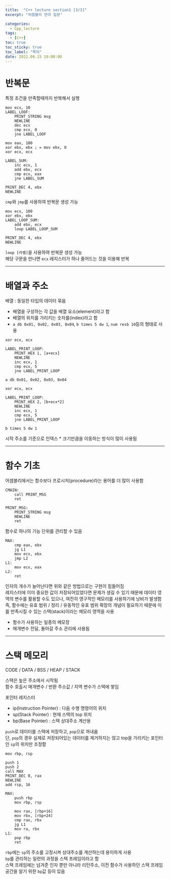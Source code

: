 ```yaml
---
title:  "C++ lecture section1 [3/3]"
excerpt: "어셈블리 언어 입문"

categories:
  - Cpp_lecture
tags:
  - [C++]
toc: true
toc_sticky: true
toc_label: "목차"
date: 2022.09.15 19:00:00
---
```


# 반복문

특정 조건을 만족할때까지 반복해서 실행

```x86asm
mov ecx, 10
LABEL_LOOF:
	PRINT_STRING msg
	NEWLINE
	dec ecx
	cmp ecx, 0
	jne LABEL_LOOF
```

```x86asm
mov eax, 100
xor ebx, ebx ; = mov ebx, 0
xor ecx, ecx

LABEL_SUM:
	inc ecx, 1
	add ebx, ecx
	cmp ecx, eax
	jne LABEL_SUM

PRINT_DEC 4, ebx
NEWLINE
```

`cmp`와 `jmp`를 사용하여 반복문 생성 가능    

```x86asm
mov ecx, 100
xor ebx, ebx
LABEL_LOOP_SUM:
	add ebx, ecx
	loop LABEL_LOOP_SUM

PRINT_DEC 4, ebx
NEWLINE
```

`loop [라벨]`을 사용하여 반복문 생성 가능    
해당 구문을 만나면 `ecx` 레지스터가 하나 줄어드는 것을 이용해 반복    

***

# 배열과 주소

배열 : 동일한 타입의 데이터 묶음
* 배열을 구성하는 각 값을 배열 요소(element)라고 함
* 배열의 위치를 가리키는 숫자를(index)라고 함
* `a db 0x01, 0x02, 0x03, 0x04`, `b times 5 dw 1`, `num resb 10`등의 형태로 사용

```x86asm
xor ecx, ecx

LABEL_PRINT_LOOP:
	PRINT_HEX 1, [a+ecx]
	NEWLINE
	inc ecx, 1
	cmp ecx, 5
	jne LABEL_PRINT_LOOP

a db 0x01, 0x02, 0x03, 0x04
```

```x86asm
xor ecx, ecx

LABEL_PRINT_LOOP:
	PRINT_HEX 2, [b+ecx*2]
	NEWLINE
	inc ecx, 1
	cmp ecx, 5
	jne LABEL_PRINT_LOOP

b times 5 dw 1
```

시작 주소를 기준으로 인덱스 * 크기만큼을 이동하는 방식이 많이 사용됨    

***

# 함수 기초

어셈블리에서는 함수보다 프로시저(procedure)라는 용어를 더 많이 사용함    

```x86asm
CMAIN:
	call PRINT_MSG
	ret

PRINT_MSG:
	PRINT_STRING msg
	NEWLINE
	ret
```

함수로 하나의 기능 단위를 관리할 수 있음    

```x86asm
MAX:
	cmp eax, ebx
	jg L1
	mov ecx, ebx
	jmp L2
L1:
	mov ecx, eax
L2:
	ret
```
인자의 개수가 늘어난다면 위와 같은 방법으로는 구현이 힘들어짐    
레지스터에 이미 중요한 값이 저장되어있었다면 문제가 생길 수 있기 때문에 데이터 영역의 변수를 활용할 수도 있으나, 여전히 영구적인 메모리를 사용하기에 낭비가 발생함    
즉, 함수에는 유효 범위 / 정리 / 유동적인 유효 범위 확장의 개념이 필요하기 때문에 이를 만족시킬 수 있는 스택(stack)이라는 메모리 영역을 사용
* 함수가 사용하는 일종의 메모장
* 매개변수 전달, 돌아갈 주소 관리에 사용됨

***

# 스택 메모리

CODE / DATA / BSS / HEAP / STACK

스택은 높은 주소에서 시작됨    
함수 호출시 매개변수 / 반환 주소값 / 지역 변수가 스택에 쌓임    

포인터 레지스터
* ip(Instruction Pointer) : 다음 수행 명령어의 위치
* sp(Stack Pointer) : 현재 스택의 top 위치
* bp(Base Pointer) : 스택 상대주소 계산용

`push`로 데이터를 스택에 저장하고, `pop`으로 꺼내옴    
단, `pop`의 경우 실제로 저장되어있는 데이터를 제거하지는 않고 top을 가리키는 포인터인 `sp`의 위치만 조정함    

```x86asm
mov rbp, rsp

push 1
push 2
call MAX
PRINT_DEC 8, rax
NEWLINE
add rsp, 16

MAX:
	push rbp
	mov rbp, rsp

	mov rax, [rbp+16]
	mov rbx, [rbp+24]
	cmp rax, rbx
	jg L1
	mov ra, rbx
L1:
	pop rbp
	ret
```

`rbp`에는 `sp`의 주소를 고정시켜 상대주소를 계산하는데 용이하게 사용    
`bp`를 관리하는 일련의 과정을 스택 프레임이라고 함    
스택 프레임에는 넘겨준 인자 뿐만 아니라 리턴주소, 이전 함수가 사용하던 스택 프레임 공간을 알기 위한 `bp`값 등이 있음    
